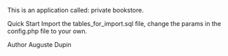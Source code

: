 This is an application called: private bookstore.

Quick Start
Import the tables_for_import.sql file, change the params in the config.php file to your own.


Author
Auguste Dupin


